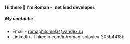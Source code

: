 #### Hi there 👋 I'm Roman - .net lead developer.
##### My contacts:
* Email - romaphilomela@yandex.ru
* LinkedIn - linkedin.com/in/roman-soloviev-205b4418b
